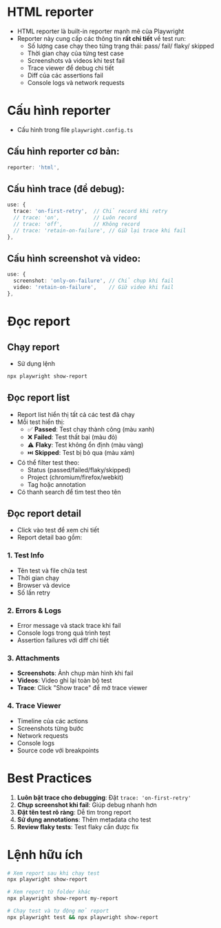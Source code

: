 # HTML reporter
- HTML reporter là built-in reporter mạnh mẽ của Playwright
- Reporter này cung cấp các thông tin **rất chi tiết** về test run:
    - Số lượng case chạy theo từng trạng thái: pass/ fail/ flaky/ skipped
    - Thời gian chạy của từng test case
    - Screenshots và videos khi test fail
    - Trace viewer để debug chi tiết
    - Diff của các assertions fail
    - Console logs và network requests

# Cấu hình reporter
- Cấu hình trong file `playwright.config.ts`

## Cấu hình reporter cơ bản:
```typescript
reporter: 'html',
```

## Cấu hình trace (để debug):
```typescript
use: {
  trace: 'on-first-retry',  // Chỉ record khi retry
  // trace: 'on',           // Luôn record
  // trace: 'off',          // Không record
  // trace: 'retain-on-failure', // Giữ lại trace khi fail
},
```

## Cấu hình screenshot và video:
```typescript
use: {
  screenshot: 'only-on-failure', // Chỉ chụp khi fail
  video: 'retain-on-failure',    // Giữ video khi fail
},
```

# Đọc report
## Chạy report
- Sử dụng lệnh
```bash
npx playwright show-report
```

## Đọc report list
- Report list hiển thị tất cả các test đã chạy
- Mỗi test hiển thị:
  - ✅ **Passed**: Test chạy thành công (màu xanh)
  - ❌ **Failed**: Test thất bại (màu đỏ)
  - ⚠️ **Flaky**: Test không ổn định (màu vàng)
  - ⏭️ **Skipped**: Test bị bỏ qua (màu xám)
- Có thể filter test theo:
  - Status (passed/failed/flaky/skipped)
  - Project (chromium/firefox/webkit)
  - Tag hoặc annotation
- Có thanh search để tìm test theo tên

## Đọc report detail
- Click vào test để xem chi tiết
- Report detail bao gồm:

### 1. **Test Info**
- Tên test và file chứa test
- Thời gian chạy
- Browser và device
- Số lần retry

### 2. **Errors & Logs**
- Error message và stack trace khi fail
- Console logs trong quá trình test
- Assertion failures với diff chi tiết

### 3. **Attachments**
- **Screenshots**: Ảnh chụp màn hình khi fail
- **Videos**: Video ghi lại toàn bộ test
- **Trace**: Click "Show trace" để mở trace viewer

### 4. **Trace Viewer**
- Timeline của các actions
- Screenshots từng bước
- Network requests
- Console logs
- Source code với breakpoints

# Best Practices
1. **Luôn bật trace cho debugging**: Đặt `trace: 'on-first-retry'`
2. **Chụp screenshot khi fail**: Giúp debug nhanh hơn
3. **Đặt tên test rõ ràng**: Dễ tìm trong report
4. **Sử dụng annotations**: Thêm metadata cho test
5. **Review flaky tests**: Test flaky cần được fix

# Lệnh hữu ích
```bash
# Xem report sau khi chạy test
npx playwright show-report

# Xem report từ folder khác
npx playwright show-report my-report

# Chạy test và tự động mở report
npx playwright test && npx playwright show-report
```